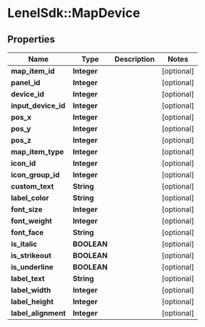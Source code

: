 # LenelSdk::MapDevice

## Properties
Name | Type | Description | Notes
------------ | ------------- | ------------- | -------------
**map_item_id** | **Integer** |  | [optional] 
**panel_id** | **Integer** |  | [optional] 
**device_id** | **Integer** |  | [optional] 
**input_device_id** | **Integer** |  | [optional] 
**pos_x** | **Integer** |  | [optional] 
**pos_y** | **Integer** |  | [optional] 
**pos_z** | **Integer** |  | [optional] 
**map_item_type** | **Integer** |  | [optional] 
**icon_id** | **Integer** |  | [optional] 
**icon_group_id** | **Integer** |  | [optional] 
**custom_text** | **String** |  | [optional] 
**label_color** | **String** |  | [optional] 
**font_size** | **Integer** |  | [optional] 
**font_weight** | **Integer** |  | [optional] 
**font_face** | **String** |  | [optional] 
**is_italic** | **BOOLEAN** |  | [optional] 
**is_strikeout** | **BOOLEAN** |  | [optional] 
**is_underline** | **BOOLEAN** |  | [optional] 
**label_text** | **String** |  | [optional] 
**label_width** | **Integer** |  | [optional] 
**label_height** | **Integer** |  | [optional] 
**label_alignment** | **Integer** |  | [optional] 

